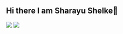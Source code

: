 ## Hi there I am Sharayu Shelke👋

<!--
**SharayuShelke2006/SharayuShelke2006** is a ✨ _special_ ✨ repository because its `README.md` (this file) appears on your GitHub profile.

Here are some ideas to get you started:

- 🔭 I’m currently working on ...
- 🌱 I’m currently learning ...
- 👯 I’m looking to collaborate on ...
- 🤔 I’m looking for help with ...
- 💬 Ask me about ...
- 📫 How to reach me: ...
- 😄 Pronouns: ...
- ⚡ Fun fact: ...
-->
![](https://leetcard.jacoblin.cool/yXWjABhDmE?theme=unicorn)
![](https://leetcard.jacoblin.cool/yXWjABhDmE?theme=light,unicorn)
